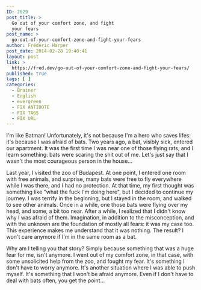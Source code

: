 ```yaml
---
ID: 2629
post_title: >
  Go out of your comfort zone, and fight
  your fears
post_name: >
  go-out-of-your-comfort-zone-and-fight-your-fears
author: Frédéric Harper
post_date: 2014-02-28 19:40:41
layout: post
link: >
  https://fred.dev/go-out-of-your-comfort-zone-and-fight-your-fears/
published: true
tags: [ ]
categories:
  - Brainer
  - English
  - evergreen
  - FIX ANTIDOTE
  - FIX TAGS
  - FIX URL
---
```

I'm like Batman! Unfortunately, it's not because I'm a hero who saves lifes: it's because I was afraid of bats. Two years ago, a bat, visibly sick, entered our apartment. It was the first time I was near one of those flying rats, and I learn something: bats were scaring the shit out of me. Let's just say that I wasn't the most courageous person in the house...

Last year, I visited the zoo of Budapest. At one point, I entered one room with free animals, and surprise, many bats were free to fly everywhere while I was there, and I had no protection. At that time, my first thought was something like "what the fuck I'm doing here", but I decided to continue my journey. I was terrify in the beginning, but I stayed in the room, and walked to see other animals. Once in a while, one those bats were flying over my head, and some, a bit too near. After a while, I realized that I didn't know why I was afraid of them. Imagination, in addition to the misconception, and with the unknown are the foundation of mostly all fears: it was my case too. This experience makes me understand that it was nothing. The result? I won't care anymore if I'm in the same room as a bat.

Why am I telling you that story? Simply because something that was a huge fear for me, isn't anymore. I went out of my comfort zone, in that case, with some unsolicited help from the zoo, and fought my fear. It's something I don't have to worry anymore. It's another situation where I was able to push myself. It's something that I won't be afraid anymore. Even if I don't have to deal with bats often, you get the point...